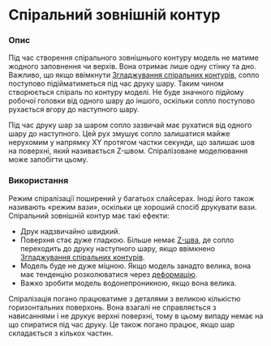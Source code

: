 Спіральний зовнішній контур
====

### **Опис**

Під час створення спірального зовнішнього контуру модель не матиме жодного заповнення чи верхів. Вона отримає лише одну стінку та дно. Важливо, що якщо ввімкнути [Згладжування спіральних контурів](smooth_spiralized_contours.md), сопло поступово підійматиметься під час друку шару. Таким чином створюється спіраль по контуру моделі. Не буде значного підйому робочої головки від одного шару до іншого, оскільки сопло поступово рухається вгору до наступного шару.

Під час друку шар за шаром сопло зазвичай має рухатися від одного шару до наступного. Цей рух змушує сопло залишатися майже нерухомим у напрямку XY протягом частки секунди, що залишає шов на поверхні, який називається Z-швом. Спіралізоване моделювання може запобігти цьому.

### **Використання**

Режим спіралізації поширений у багатьох слайсерах. Іноді його також називають «режим вази», оскільки це хороший спосіб друкувати вази. Спіральний зовнішній контур має такі ефекти:

* Друк надзвичайно швидкий.
* Поверхня стає дуже гладкою. Більше немає [Z-шва](../troubleshooting/seam.md), де сопло переходить до друку наступного шару, якщо ввімкнено [Згладжування спіральних контурів](smooth_spiralized_contours.md).
* Модель буде не дуже міцною. Якщо модель занадто велика, вона має тенденцію розколюватися через [деформацію](../troubleshooting/warping.md).
* Важко зробити модель водонепроникною, якщо вона велика.

Спіралізація погано працюватиме з деталями з великою кількістю горизонтальних поверхонь. Вона взагалі не справляється з нависаннями і не друкує верхні поверхні, тому в цьому випаду немає на що спиратися під час друку. Це також погано працює, якщо шар складається з кількох частин.
